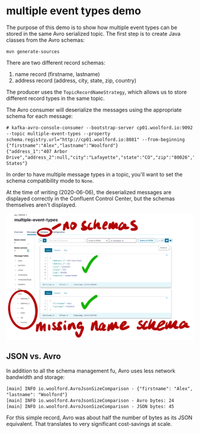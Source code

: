 # multiple event types demo

The purpose of this demo is to show how multiple event types can be stored in the same Avro serialized topic. The first step is to create Java classes from the Avro schemas:

    mvn generate-sources

There are two different record schemas:

1. name record (firstname, lastname)
2. address record (address, city, state, zip, country)

The producer uses the `TopicRecordNameStrategy`, which allows us to store different record types in the same topic.

The Avro consumer will deserialize the messages using the appropriate schema for each message:

    # kafka-avro-console-consumer --bootstrap-server cp01.woolford.io:9092 --topic multiple-event-types --property schema.registry.url="http://cp01.woolford.io:8081" --from-beginning
    {"firstname":"Alex","lastname":"Woolford"}
    {"address_1":"407 Arbor Drive","address_2":null,"city":"Lafayette","state":"CO","zip":"80026","country":"United States"}

In order to have multiple message types in a topic, you'll want to set the schema compatibility mode to `None`.

At the time of writing (2020-06-06), the deserialized messages are displayed correctly in the Confluent Control Center, but the schemas themselves aren't displayed.

![c3 annotated screenshot](c3-multiple-event-types.png)

## JSON vs. Avro

In addition to all the schema management fu, Avro uses less network bandwidth and storage:

    [main] INFO io.woolford.AvroJsonSizeComparison - {"firstname": "Alex", "lastname": "Woolford"}
    [main] INFO io.woolford.AvroJsonSizeComparison - Avro bytes: 24
    [main] INFO io.woolford.AvroJsonSizeComparison - JSON bytes: 45
 
For this simple record, Avro was about half the number of bytes as its JSON equivalent. That translates to very significant cost-savings at scale.
